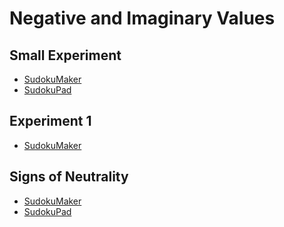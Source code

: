 # Negative and Imaginary Values

## Small Experiment
* [SudokuMaker](https://sudokumaker.app/?puzzle=N4IgZg9gTgtghgFwGoFMoGcCWEB2IBcIAjAHQDMJADCADQgAOArgF7MA2KBoOcMnhASXgBzTDygBPAAQBRAB700mPjgS0QcRggAW0AiADC2qJnQAVCPW3oA1pnUBjCDBVrCgIgIpmKFBTDGbHBQUgCsciE0UgAmmKII6FJgUM5SlFIIEFIATAA6OJ4AbnBsjCgJSSkAtFmY6ZkA1DWRaaZSOChaUMWRmCRSKH3tmDpoUvQQWAiYBSht0G1%2BiNMoPV4JynCi4tKMOMM9AE0AvJVEeZ4ocA7aUkUlsyhyVwhs0rgOs2L9M5JSTiUwHCRZIAd2BfmwOHO0ViwykRykcAARugICUELM7qUpBAwH8UGw2LdiqVob4otEIPF8GNklFGA4EDi8cUiViyl4cH9cO1GSgKR9CesEu1hEsZtDhL4UFyolT0DT6HSGUzcYjCcT7usuU4cLyMQKCWxhWMJsNluoEBJFPoHIx0BkYOoQZgojoCBEQNoULFtG5PTAxAARWFuSh0eByENxAhZOiC40EADaoFEMzw%2BAQUFKdHZsfjaOg6FjAF8aKnlhmszmQHn8HGQP8iwQyFky6A60QC2xm-hW%2B3ayT%2BF3G4WMKXy4P7gRw6Oe%2BP8AAOAed7u9tuTtMygjVlZT0r5ufrldDmdrhfLyero8L-tX0-18-FvsbjsPhtN2%2Bv-f8Wef5%2BXm%2B074CO-4TkBB6Pjez7fteYEviewGgWOz53hBw5PuBP6HvBaHYfgf4oQQgH4R%2BRH1ohkGEfOAGURh0EtrB76YRR97AWRNGMXRBDIZxFEALoFjgDpdGI8TJqAVo2gRA5SfwWSUIpdBsGIZTJimIByDxdASDxA5aVBukgfph5Gd%2BBlkDpWEWVZxmTgZAAstlECZ%2BBOSARmUK5nqed5zl%2BR51kerZZABUZDlhR6rnuUZISuZZgX4HF9ktrZEUpX2IWuQ2RmhRlOWloJGkGSORkuRls5la5lUzq5pW1fltleRlCW%2BRlMW1UVoAGQVfZ1VlGX1W51VpSNiXJd12njdltkTZpqXTV182ZYleWTW5A3rR1rHrT5hU0MVZ6Jel601X1FW2eZR1VfxgkgA6EgcFwIA6JgDg2O06DPpQVCep%2B%2BgAMSKcDlBgGAIBliAPB8PoBgTHwUwOFIviiLgUhItAURoMWsnWvJikNvQQS8M%2BGlyfoRqYPQ6CcHQUAGT9I6SDOJAjnAODCE9BF0GAmCEoDYMg2D6giRANj8CAAOC8Dwt0KL4sAOquu6BFUG2d3oBIMAY4m%2BBJkmP0REQRVxobRWGzQZBFV2pAhEVllZCQdsHQ5Ts0A5RVObbntu1k1s0MbLs0H7d3QxLAByixTDMtIQPSjIQ5O5P1gTdBE10MCk5JeMU4SVM0%2Bo9Ms0znms3Q7Oc7%2BPN82wgOKdLsv3VmYsS0DoNgPX4Ny83ivK9oLOUOrctazrpNJl2ZsHbbAf2zQk9JhQRv277nvB07PsRFbQeu87C-u%2BvB1xjv1tux7h%2Bnybbtb0mcaL-7d8HRbfuH%2B7t10GH%2BgAApmtHsxKnHKpE7Z2kgpQeadiaZwki9HOhBKbU1piAIuqsS7F3LhzLms5eb80IG3BuXcm7JHFnXduncRY9xQErN0-dVaD1xtJEAcCC50wZmXRBpc2boKruAGugMkR8P4Y3eWrd%2BECPwUIyhKsfq0I1iPNEY8J4H3Hm7QOe956LxngddRz8kxOUdrvHeltV7H00fvXeR9FHTzPjfC%2B59N4m0thYhx%2Bi57KI3gHDRC8r4eMsuolR6ivar18ZfCIcYVFxj0R46eoT7HTzCco7xAdXFTzXkvKeXiVEWwCckgxYT3F%2BLybPaJL8inj2DpEy2Hjb4eK9tUip%2BTLL5KyTo925SAmh14BHDoWZiix3jmoOgMR0DIg4FEHc2YUAln4iWEsQA)
* [SudokuPad](https://sudokupad.app/16g14ds4d4)

## Experiment 1
* [SudokuMaker](https://sudokumaker.app/?puzzle=N4IgZg9gTgtghgFwGoFMoGcCWEB2IBcIAjAHQDMJADCADQgAOArgF7MA2KBoOcMnhASXgBzTDygBPAAQBRAB700mPjgRSitEHEYIAFtAIgAwrqiZ0AFQj1d6ANaZNAYwgwVCQ4CICKQE45PmikAE0xRBHQpMChXKUopBAgpABYAHRxvADc4NkYUCKiYgFokzHjEgGoSwLjzKRwUHShswMwSKRQ2%2Bsw9NCl6CCwETAyUOug6lGFEYZQWqVrlOFFxaUYcbpaAJoBeQqI07xQ4J10pLJzRlDljhDZpXCdRsXaRySkXHJgcQOiAdx-JtgcAdgqFulJtlI4AAjdAQHIIUbnXJSCBgd4oNhsM7ZXIguBBABWxxQqhxFwi2VwwniulG0IuUjYEGsE1eUl0cBGtNG6F4vNCwPS5NyEWeTiWeXecBwOAgaigKEUiChOCCUnQjBgZR5IqeOF1CXoTJQYDULig9SgqPRPWlwg6mgQEkUhicjHQCRgmhgYgAImCPPhKHR4HIA2ECEk6I8segCABtUDI-hkGPw6Dx-AANiSAF8aMncfxoyAPpmCAAmAtFi5R9PMjAEXM1kApgghssZpv4AAcrfb%2BDTXcbWerhbbxarDYr%2BHHtdyBCIM5788ndbnK6zLYng%2BXI9nO4X-E75Z7-d3U-w%2B7P2-zl43w9vVYHV8rW%2Bb9%2BP9YPPaP68Xa8PznV8N3fX8x1AwDS2fECH0Ap9uzvKD%2BBvJCX3g-hwNgtdB2w9Ccy-ADU2A-9BxggjcKvNDR0-FCO2Ai9v3wCjaMI%2Bih2AqiNxow8iPI0j%2BKvU8CKY4ifxwjjELYsi30EqSuI4-C2O4wDeNXJTFMwghpNnVTUK05j1OQ7Tg0YjjWL4zSILo0zdL-ISN0sjTTOUqy7Pk0znMg0zjIw5i3Jc5j7J8ozPOYkS2LEgSbPYrzwvEszYuiuTYv0nTDMSvy4uChKYsk3zMrwvKr28-ysqK6iSqc6rAMCkyIvMjzYtkx9KrA9qEM6rDapIlrHLq7qlyGliRrKnKKv6jjItnfsAF10xwT0mjEcJE1AZ1XWDVtNqwyh9roNgxDyRMkxAORmzoCQCAAdlbC6cyuggxIe7MnvwHx7tu97PonB7ex%2Br6PsBv6CACEBrr7IHwchu7QeBiHmyBgHEZzIGbve7Mgbe1GsfhnHYbzBaztekHQAegBWMnzp-SHfvJjLUfpmnONRl7GcJ%2BHh0hvGGdG3GgapgX8cx7H3opsXUaI0nUbIQX3rl%2BHS0hxW%2Be5nSgfVljNfFnWBeJvmYaR%2BGjfwCWTfe6WwYV6H3rXB7TaIW3UcoZH3td%2BGMZdyXIY9vmCaXH3ypllX0Zt%2BGUdDi3ZaJmgSY5sGgfAumgf3FP4c7dO%2Bcz56gZz-A4ez0X4bT42%2BeTsuWa1rGDZZ-Pebr3WM8tvPw750uhyTtuq%2B7h6tfthPrz132geVjt5e9kXvdrh789VxvUYHpLIad5vJ-b92u-Xnvp4WkBPQkDguBAPRMCcOx6nQLNKCoIWz0MABifbn8oMAwBAAsQB4PhDCMAY%2BCGE4KQipRC4CkNCaAQQ0Dxh2i6PalBwL0DgE0GAWYzq7UMJiI69B0CcDoFAWeJB9ySA7EQugMphBHySmATAWJH77Tfgw9%2BdBloQDsPwEAT9X5gCYZoVh7CADqmAgh6FIQg2O%2B8JAwAgWwNBCZowUApsTKmFMSBKLjhjIgxM3pKL3t-DhAAFAY3QZh9GiEERgTgPB0BCHyBkKAggEAQFAXIsCtqVn2og5BvA0EbTgZgrEmAcF4JAAQ0hxDfZkK0DgShJ46A0LoYQB%2BjDn5vz4c4thHDkk8NScw-eGTBHCNEcGKg1Y97oCkTIuRVNFHKLUTQJIdSVHE2jKo9RCZFE0HaZ0xpcdlztOjL2Oaej%2BSGAAHKTGmNyeg5jLHWJALYmEHBHH4Gca4icGC5yeLoEglBaDymVPhPsug%2BjxkNGcdkMxEALFWM0Is%2BxKy1koDcfAzsR1L6JnKc6KhG1dBnwvnka%2BRD1L0MoGQG60IbppM-qcwgAAZFk9AP4bP8VsygN5JTHPyYffgG0rhBlAPfJJL99rIrLJKY%2BRLOEkuoHmGFozCAAGVBQOI1Fqe0J0iZ0qAA)

## Signs of Neutrality
* [SudokuMaker](https://sudokumaker.app/?puzzle=N4IgZg9gTgtghgFwGoFMoGcCWEB2IBcIAjAHQDMJADCADQgAOArgF7MA2KBoOcMnhAZUwBzHOgAEEMOIByKRgihw2mBAE9aIOAoAW0AiADCOqJnQAVCPR3oA1pk0BjCDD44EBwEQE4gJwAPH3FhUwATGnEyPzJxKBRhbDFwkJFVCTAoF3FKcQQIcQAWAB0cbwA3ZUYUNIyYcQBafJy8gGp88OyzcRx5RWVwzBJxFEHu1R00cXoILARMUpQu6C64xDmUYu8UOEcdcXK2SqG-bYQ2NUkcRwXMHCH5qHPnA5gccIyAdze4hI3xZPiEOIALziOAAI3QEAOCAW%2B0OUnEVzYbD2FXWJVBIQAVtsUO5UQcqqC2LhhDlxuIwYTxCSrMSYVAeDDyShMFBxFhROhfnCiTdEXBhETHHAcDgIIDYvQtoDRSEOYxarkWQTDvyEBTcvQaSgwIDnIyJgiNQsRUKSL9IGSEe84FBNOppQZHIx0LkYJoYDcACIpDz4Sh0eB%2BX0AghtEBItjoAgAbVAvIIZDoT2gMfwADZ8gBfGgJtEEIgpqFpghZ3P5wkEABMxZJGBrFZAifwEdTDczObzzYLAbrpfwAA4my3a5GSx3y92W0Xx-X09WR722xOF0uq-hk3OB4vp72x%2B301PK5UCIHtx3h3uN1vD43r6f8LO75314-n6v7yf%2BCv51%2Bexuv4DseAGPren6vg%2B-AHhBu7foW-YdnBoE-oha5QeGaFll28GblhkG4eBf74Mho74aR%2B74SBLbni%2BV64R%2BxHUb2jHAThKE1lR7EtkRbFvvwtEQfRHEkeR-GYReR7cb2vFIeJT5iRhraKbhgnEcJZGSf%2BLZAXJSmsXphFcfJsnoQxxlKTBTHSYBFm4bpUkmSpIkGWZIlWXxSkOdpLF2SJpnYfJHmGSJakDhplFaSR8neQR7l%2BTpzkzglMkpRuYWXk5UUURurk%2BbZ2VZS%2BzHpfhEU3kly5pe%2BlUbsFbnJVFJWPvVgVKQF0X6bVNVNTZLXddB1UCWVMUDRJxV9fwHXlgAusWYi9DcCDpvGICOtBlCUM%2BgpVHGuHgBAwgqMIOgeCmKDIittYZjQRBFkQACst2DrdPg0NWgbVkW1a1tWybVm01ZPdWN3Vm9ZDJmQL35LW%2BQAOw0A9RYPW0D1PQ9N0PQjD0vQ9b0ZoGGZFhm11PRmb1w20cODjN2ZzSAbpqBwXBrSgfj%2BqA7YGAAxGAYCbZtfMgLmkY7SzXOELz-MC0L2YizwfAGAAYodkjSAA6nawvdutZ5NrrJEC3QKjdCtq1%2BGWdAaPgcNNhbmZWwQwn2zdIDWz4dsEAjbsEB73b2y9Pv4H7oD229QchyAYeO0OnvBzHtv%2B77McZnHgfW6nSc2ynceuxnucJ3TNDm5bEdx09ZdZxG7tx1uNdZ3XTu14XDc51XbehwQFf51nedlgXQcPQP1vsS7MdkOX49x9XSbN0HE%2Bt0Ho9JjHQ%2BL-nc0l-HQeZ532-W2ve-hyPcfH7PWdn51R8x0Qp8x5Qaf33H3vWw-vdP%2B-Qe35-1vIWP8-PynlndO59r4AM3nvRuwc45jnrnvWccCo5nhjpHe255rbO2QUHROe90H9yzgg-Be9YFEKQXhHeRct54MzHHahh8yHUOXn2ABBCgHELYWQqBC9IExz-ivL%2Bc9X7Tw-nvbuesf56wgQwjhaDeG0JvvIoOb94EiLISQgMgjJH00ZszfAoANSYEcLYU26ZKBUArhLEA3MBYyzAJoNgcA1BoAMJAWIwQICMBwCEbWIAFb8CMNMPgsxHAxG%2BLgSk0AQhoBjPrNQTpDabWNjcXa%2BBYxbweiQMRAZMm50yffHJvc8lfwKXvOGRTX4lLIWUrJpB6EB3KYWSp9SsnViaU7Bpm42k2w6fkLpGYOkUDqV3AZXTelZMGdPHpXTBkxzGbXDpGShmtgWV0xZq9VlTKWf0rJizn4dO2XsrJ1TclHI2Vkg5Wc1nYNGR0wc0yOnHKzq085XTanrKWWYnZrzNlxzefPb5LSunPN4UCjptT5k1JuZCpZVyKlDxmto9Quj9E6EMcYqopiSDBR5ptMgcMwRwx8PkHxfiDAAEFsS4nxLyCQyQ%2BZoDxICTkYhtb6LiRtLaKYdorX2s0B6TgLrRjjLWO6tMlIgDqEQAVl04wZiepTMVvLqzSqFaksGNAoY0HhoqkSIA%2BUqpWkQF6RAfA6pbHq5V50ZVqu%2Br9MgZrewSqlVa1VsYgbvQzA6jcEqyAGtlbdB6XrHxOr9akiGWraxIyDf45oGZQ2xnJjQam0aDCtHjUTGgJMU2EGoC6laWNEa41NfJCVlrIyCvzajQNJa6hlqjCtMgRYyDVmzRa%2BN%2BRobFvFbm8t1rYz5GTA9FtJae31rjGQJ6%2BR8itrqL6vNcY4aBjhkQGdzre2uqIDdIgcMZ11orbKqm9qS3NDXWOsNb18iBnyCukd8a4bys9ce09%2B7UkZhenDHdRcGZIv4PotmHMLw4psdQEWZpf2AclsBkD8teD%2BKEKIFA8p0CKgFEKGJtNsxAA)
* [SudokuPad](https://sudokupad.app/mykrqea83j)
